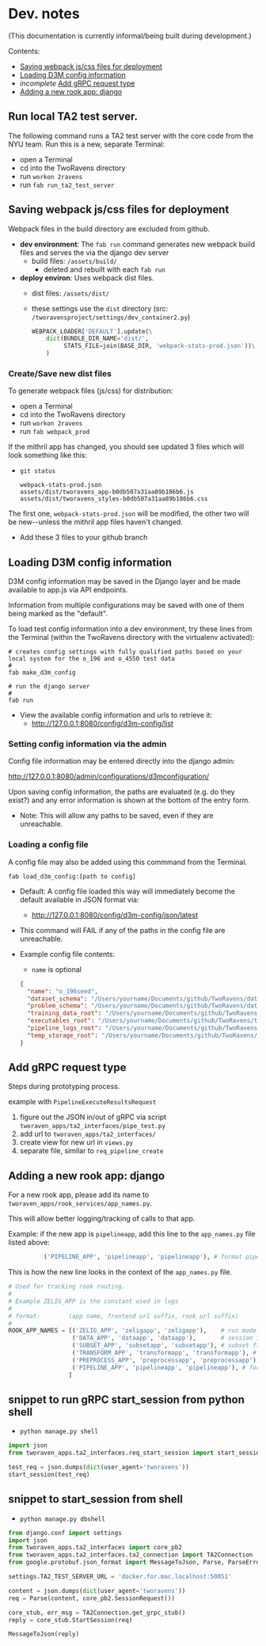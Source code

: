 # Dev. notes

(This documentation is currently informal/being built during development.)

Contents:
 - [Saving webpack js/css files for deployment](#saving-webpack-jscss-files-for-deployment)
 - [Loading D3M config information](#loading-d3m-config-information)
 - _incomplete_ [Add gRPC request type](#add-grpc-request-type)
 - [Adding a new rook app: django](#adding-a-new-rook-app-django)

## Run local TA2 test server.

The following command runs a TA2 test server with the core code from the NYU team.  Run this is a new, separate Terminal:

- open a Terminal
- cd into the TwoRavens directory
- run `workon 2ravens`
- run `fab run_ta2_test_server`



## Saving webpack js/css files for deployment

Webpack files in the build directory are excluded from github.  
  - **dev environment**: The `fab run` command generates new webpack build files and serves the via the django dev server
    - build files: `/assets/build/`
      - deleted and rebuilt with each `fab run`
  - **deploy environ**: Uses webpack dist files.  
    - dist files: `/assets/dist/`
    - these settings use the `dist` directory (src: `/tworavensproject/settings/dev_container2.py`)

        ```python
        WEBPACK_LOADER['DEFAULT'].update(\
            dict(BUNDLE_DIR_NAME='dist/',
                 STATS_FILE=join(BASE_DIR, 'webpack-stats-prod.json'))\
            )
        ```

### Create/Save new dist files

To generate webpack files (js/css) for distribution:
  - open a Terminal
  - cd into the TwoRavens directory
  - run `workon 2ravens`
  - run `fab webpack_prod`

If the mithril app has changed, you should see updated 3 files which will look something like this:

- `git status`

    ```
    webpack-stats-prod.json
    assets/dist/tworavens_app-b0db507a31aa89b186b6.js
    assets/dist/tworavens_styles-b0db507a31aa89b186b6.css
    ```

The first one, `webpack-stats-prod.json` will be modified, the other two will be new--unless the mithril app files haven't changed.

- Add these 3 files to your github branch

## Loading D3M config information

D3M config information may be saved in the Django layer and be made available to app.js via API endpoints.

Information from multiple configurations may be saved with one of them being marked as the "default".

To load test config information into a dev environment, try these lines from the Terminal (within the TwoRavens directory with the virtualenv activated):

```
# creates config settings with fully qualified paths based on your local system for the o_196 and o_4550 test data
#
fab make_d3m_config

# run the django server
#
fab run
```

- View the available config information and urls to retrieve it:
  - http://127.0.0.1:8080/config/d3m-config/list


### Setting config information via the admin

Config file information may be entered directly into the django admin:

  http://127.0.0.1:8080/admin/configurations/d3mconfiguration/

Upon saving config information, the paths are evaluated (e.g. do they exist?) and any error information is shown at the bottom of the entry form.  

  - Note: This will allow any paths to be saved, even if they are unreachable.

### Loading a config file

A config file may also be added using this commmand from the Terminal.  

```
fab load_d3m_config:[path to config]
```

- Default: A config file loaded this way will immediately become the default available in JSON format via:
  - http://127.0.0.1:8080/config/d3m-config/json/latest
- This command will FAIL if any of the paths in the config file are unreachable.


- Example config file contents:
  - `name` is optional

  ```json
  {
    "name": "o_196seed",
    "dataset_schema": "/Users/yourname/Documents/github/TwoRavens/data/d3m/o_196seed/data/dataSchema.json",
    "problem_schema": "/Users/yourname/Documents/github/TwoRavens/data/d3m/o_196seed/problemSchema.json",
    "training_data_root": "/Users/yourname/Documents/github/TwoRavens/data/d3m/o_196seed/data",
    "executables_root": "/Users/yourname/Documents/github/TwoRavens/test_setup_local/d3m_output_o_196seed/temp",
    "pipeline_logs_root": "/Users/yourname/Documents/github/TwoRavens/test_setup_local/d3m_output_o_196seed/temp",
    "temp_storage_root": "/Users/yourname/Documents/github/TwoRavens/test_setup_local/d3m_output_o_196seed/temp",
  }
  ```

## Add gRPC request type

Steps during prototyping process.  

example with `PipelineExecuteResultsRequest`

1. figure out the JSON in/out of gRPC via script `tworaven_apps/ta2_interfaces/pipe_test.py`
1. add url to `tworaven_apps/ta2_interfaces/`
1. create view for new url in `views.py`
1. separate file, similar to `req_pipeline_create`

## Adding a new rook app: django

For a new rook app, please add its name to `tworaven_apps/rook_services/app_names.py`.

This will allow better logging/tracking of calls to that app.

Example: if the new app is `pipelineapp`, add this line to the `app_names.py`
file listed above:

```python
          ('PIPELINE_APP', 'pipelineapp', 'pipelineapp'), # format pipeline
```

This is how the new line looks in the context of the `app_names.py` file.

```python
# Used for tracking rook routing.
#
# Example ZELIG_APP is the constant used in logs
#
# format:        (app name, frontend url suffix, rook url suffix)
#
ROOK_APP_NAMES = [('ZELIG_APP', 'zeligapp', 'zeligapp'),    # run models
                  ('DATA_APP', 'dataapp', 'dataapp'),       # session id?
                  ('SUBSET_APP', 'subsetapp', 'subsetapp'), # subset file
                  ('TRANSFORM_APP', 'transformapp', 'transformapp'), # transfor file
                  ('PREPROCESS_APP', 'preprocessapp', 'preprocessapp'), # preprocess
                  ('PIPELINE_APP', 'pipelineapp', 'pipelineapp'), # format pipeline
                 ]
```

## snippet to run gRPC start_session from python shell

- ```python manage.py shell```

```python
import json
from tworaven_apps.ta2_interfaces.req_start_session import start_session

test_req = json.dumps(dict(user_agent='tworavens'))
start_session(test_req)

```


## snippet to start_session from shell

- ```python manage.py dbshell```

```python
from django.conf import settings
import json
from tworaven_apps.ta2_interfaces import core_pb2
from tworaven_apps.ta2_interfaces.ta2_connection import TA2Connection
from google.protobuf.json_format import MessageToJson, Parse, ParseError

settings.TA2_TEST_SERVER_URL = 'docker.for.mac.localhost:50051'

content = json.dumps(dict(user_agent='tworavens'))
req = Parse(content, core_pb2.SessionRequest())

core_stub, err_msg = TA2Connection.get_grpc_stub()
reply = core_stub.StartSession(req)

MessageToJson(reply)

```
